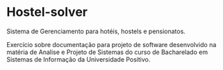 # Hostel-solver
Sistema de Gerenciamento para hotéis, hostels e pensionatos.

Exercício sobre documentação para projeto de software desenvolvido na matéria de Analise e Projeto de Sistemas do curso de Bacharelado em Sistemas de Informação da Universidade Positivo.
